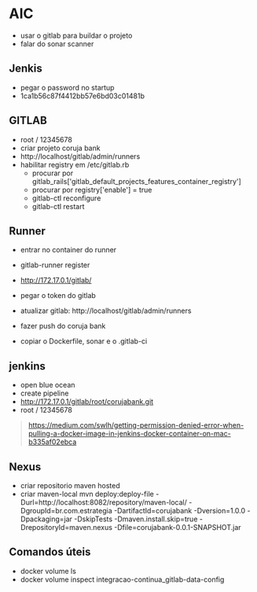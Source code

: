 # AIC


* usar o gitlab para buildar o projeto
* falar do sonar scanner

## Jenkis

* pegar o password no startup
* 1ca1b56c87f4412bb57e6bd03c01481b

## GITLAB
* root / 12345678
* criar projeto coruja bank
* http://localhost/gitlab/admin/runners
* habilitar registry em /etc/gitlab.rb
  * procurar por gitlab_rails['gitlab_default_projects_features_container_registry']
  * procurar por registry['enable'] = true
  * gitlab-ctl reconfigure
  * gitlab-ctl restart
## Runner

* entrar no container do runner
* gitlab-runner register
* http://172.17.0.1/gitlab/
* pegar o token do gitlab
* atualizar gitlab: http://localhost/gitlab/admin/runners


* fazer push do coruja bank
* copiar o Dockerfile, sonar e o .gitlab-ci


## jenkins
* open blue ocean
* create pipeline
* http://172.17.0.1/gitlab/root/corujabank.git
* root / 12345678

> https://medium.com/swlh/getting-permission-denied-error-when-pulling-a-docker-image-in-jenkins-docker-container-on-mac-b335af02ebca



## Nexus

* criar repositorio maven hosted
* criar maven-local
mvn deploy:deploy-file -Durl=http://localhost:8082/repository/maven-local/ -DgroupId=br.com.estrategia -DartifactId=corujabank -Dversion=1.0.0 -Dpackaging=jar -DskipTests -Dmaven.install.skip=true -DrepositoryId=maven.nexus -Dfile=corujabank-0.0.1-SNAPSHOT.jar

## Comandos úteis
* docker volume ls
* docker volume inspect integracao-continua_gitlab-data-config
